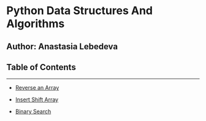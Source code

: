 # **Python Data Structures And Algorithms**

## Author: Anastasia Lebedeva

## Table of Contents
________________________________________________________________
* [Reverse an Array](https://github.com/nastinsk/python-data-structures-and-algorithms/blob/master/challenges/array-reverse/)

* [Insert Shift Array](https://github.com/nastinsk/python-data-structures-and-algorithms/tree/array_shift/challenges/array_shift)

* [Binary Search](https://github.com/nastinsk/python-data-structures-and-algorithms/tree/master/challenges/array_binary_search)
